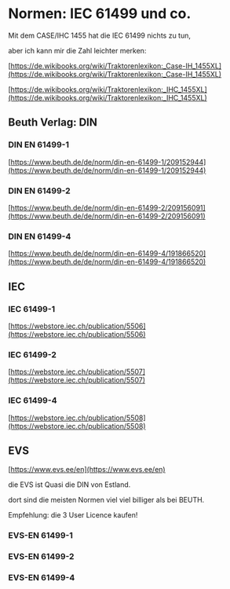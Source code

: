 # Normen: IEC 61499 und co.

Mit dem CASE/IHC 1455 hat die IEC 61499 nichts zu tun, 

aber ich kann mir die Zahl leichter merken:

[https://de.wikibooks.org/wiki/Traktorenlexikon:_Case-IH_1455XL](https://de.wikibooks.org/wiki/Traktorenlexikon:_Case-IH_1455XL)

[https://de.wikibooks.org/wiki/Traktorenlexikon:_IHC_1455XL](https://de.wikibooks.org/wiki/Traktorenlexikon:_IHC_1455XL)

## Beuth Verlag: DIN

### DIN EN 61499-1

[https://www.beuth.de/de/norm/din-en-61499-1/209152944](https://www.beuth.de/de/norm/din-en-61499-1/209152944)

### DIN EN 61499-2

[https://www.beuth.de/de/norm/din-en-61499-2/209156091](https://www.beuth.de/de/norm/din-en-61499-2/209156091)

### DIN EN 61499-4

[https://www.beuth.de/de/norm/din-en-61499-4/191866520](https://www.beuth.de/de/norm/din-en-61499-4/191866520)

## IEC

### IEC 61499-1

[https://webstore.iec.ch/publication/5506](https://webstore.iec.ch/publication/5506)

### IEC 61499-2

[https://webstore.iec.ch/publication/5507](https://webstore.iec.ch/publication/5507)

### IEC 61499-4

[https://webstore.iec.ch/publication/5508](https://webstore.iec.ch/publication/5508)

## EVS

[https://www.evs.ee/en](https://www.evs.ee/en)

die EVS ist Quasi die DIN von Estland. 

dort sind die meisten Normen viel viel billiger als bei BEUTH. 

Empfehlung: die 3 User Licence kaufen!



### EVS-EN 61499-1


### EVS-EN 61499-2


### EVS-EN 61499-4





